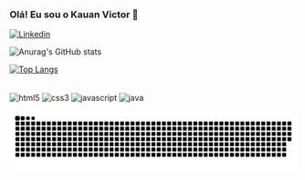 ### Olá! Eu sou o Kauan Victor 🤙
[![Linkedin](https://img.shields.io/badge/LinkedIn-0077B5?style=for-the-badge&logo=linkedin&logoColor=white)](https://www.linkedin.com/in/kauan-nunes-souza-769978150/)

![Anurag's GitHub stats](https://github-readme-stats.vercel.app/api?username=kauan-victor-souza&show_icons=true&theme=tokyonight)

[![Top Langs](https://github-readme-stats.vercel.app/api/top-langs/?username=kauan-victor-souza&layout=compact&langs_count=7&theme=tokyonight)](https://github.com/anuraghazra/github-readme-stats)


<div style="display: inline_block"><br/>
    <img align="center" alt="html5" src="https://img.shields.io/badge/HTML5-E34F26?style=for-the-badge&logo=html5&logoColor=white" />
  <img align="center" alt="css3" src="https://img.shields.io/badge/CSS3-1572B6?style=for-the-badge&logo=css3&logoColor=white"/>
   <img align="center" alt="javascript" src="https://img.shields.io/badge/JavaScript-323330?style=for-the-badge&logo=javascript&logoColor=F7DF1E"/>
   <img align="center" alt="java" src="https://img.shields.io/badge/Java-ED8B00?style=for-the-badge&logo=java&logoColor=white"/>
</div>

![Snake animation](https://github.com/kauan-victor-souza/kauan-victor-souza/blob/output/github-contribution-grid-snake.svg)




